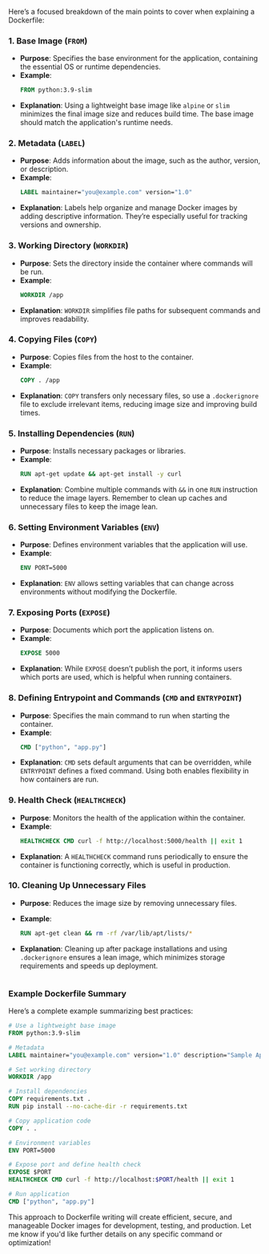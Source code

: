 Here’s a focused breakdown of the main points to cover when explaining a Dockerfile:

### 1. **Base Image (`FROM`)**
   - **Purpose**: Specifies the base environment for the application, containing the essential OS or runtime dependencies.
   - **Example**:
     ```Dockerfile
     FROM python:3.9-slim
     ```
   - **Explanation**: Using a lightweight base image like `alpine` or `slim` minimizes the final image size and reduces build time. The base image should match the application's runtime needs.

### 2. **Metadata (`LABEL`)**
   - **Purpose**: Adds information about the image, such as the author, version, or description.
   - **Example**:
     ```Dockerfile
     LABEL maintainer="you@example.com" version="1.0"
     ```
   - **Explanation**: Labels help organize and manage Docker images by adding descriptive information. They’re especially useful for tracking versions and ownership.

### 3. **Working Directory (`WORKDIR`)**
   - **Purpose**: Sets the directory inside the container where commands will be run.
   - **Example**:
     ```Dockerfile
     WORKDIR /app
     ```
   - **Explanation**: `WORKDIR` simplifies file paths for subsequent commands and improves readability.

### 4. **Copying Files (`COPY`)**
   - **Purpose**: Copies files from the host to the container.
   - **Example**:
     ```Dockerfile
     COPY . /app
     ```
   - **Explanation**: `COPY` transfers only necessary files, so use a `.dockerignore` file to exclude irrelevant items, reducing image size and improving build times.

### 5. **Installing Dependencies (`RUN`)**
   - **Purpose**: Installs necessary packages or libraries.
   - **Example**:
     ```Dockerfile
     RUN apt-get update && apt-get install -y curl
     ```
   - **Explanation**: Combine multiple commands with `&&` in one `RUN` instruction to reduce the image layers. Remember to clean up caches and unnecessary files to keep the image lean.

### 6. **Setting Environment Variables (`ENV`)**
   - **Purpose**: Defines environment variables that the application will use.
   - **Example**:
     ```Dockerfile
     ENV PORT=5000
     ```
   - **Explanation**: `ENV` allows setting variables that can change across environments without modifying the Dockerfile.

### 7. **Exposing Ports (`EXPOSE`)**
   - **Purpose**: Documents which port the application listens on.
   - **Example**:
     ```Dockerfile
     EXPOSE 5000
     ```
   - **Explanation**: While `EXPOSE` doesn’t publish the port, it informs users which ports are used, which is helpful when running containers.

### 8. **Defining Entrypoint and Commands (`CMD` and `ENTRYPOINT`)**
   - **Purpose**: Specifies the main command to run when starting the container.
   - **Example**:
     ```Dockerfile
     CMD ["python", "app.py"]
     ```
   - **Explanation**: `CMD` sets default arguments that can be overridden, while `ENTRYPOINT` defines a fixed command. Using both enables flexibility in how containers are run.

### 9. **Health Check (`HEALTHCHECK`)**
   - **Purpose**: Monitors the health of the application within the container.
   - **Example**:
     ```Dockerfile
     HEALTHCHECK CMD curl -f http://localhost:5000/health || exit 1
     ```
   - **Explanation**: A `HEALTHCHECK` command runs periodically to ensure the container is functioning correctly, which is useful in production.

### 10. **Cleaning Up Unnecessary Files**
   - **Purpose**: Reduces the image size by removing unnecessary files.
   - **Example**:
     ```Dockerfile
     RUN apt-get clean && rm -rf /var/lib/apt/lists/*
     ```
   - **Explanation**: Cleaning up after package installations and using `.dockerignore` ensures a lean image, which minimizes storage requirements and speeds up deployment.


      ```

### Example Dockerfile Summary
Here’s a complete example summarizing best practices:
```Dockerfile
# Use a lightweight base image
FROM python:3.9-slim

# Metadata
LABEL maintainer="you@example.com" version="1.0" description="Sample Application"

# Set working directory
WORKDIR /app

# Install dependencies
COPY requirements.txt .
RUN pip install --no-cache-dir -r requirements.txt

# Copy application code
COPY . .

# Environment variables
ENV PORT=5000

# Expose port and define health check
EXPOSE $PORT
HEALTHCHECK CMD curl -f http://localhost:$PORT/health || exit 1

# Run application
CMD ["python", "app.py"]
```

This approach to Dockerfile writing will create efficient, secure, and manageable Docker images for development, testing, and production. Let me know if you'd like further details on any specific command or optimization!
